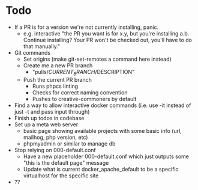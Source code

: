 # Todo

- If a PR is for a version we're not currently installing, panic.
  - e.g. interactive "the PR you want is for x.y, but you're installing a.b. Continue installing? Your PR won't be checked out, you'll have to do that manually."
- Git commands
  - Set origins (make git-set-remotes a command here instead)
  - Create me a new PR branch
    - "pulls/$CURRENT_BRANCH/$DESCRIPTION"
  - Push the current PR branch
    - Runs phpcs linting
    - Checks for correct naming convention
    - Pushes to creative-commoners by default
- Find a way to allow interactive docker commands (i.e. use -it instead of just -t and pass input through)
- Finish up todos in codebase
- Set up a meta web server
  - basic page showing available projects with some basic info (url, mailhog, php version, etc)
  - phpmyadmin or similar to manage db
- Stop relying on 000-default.conf
  - Have a new placeholder 000-default.conf which just outputs some "this is the default page" message
  - Update what is current docker_apache_default to be a specific virtualhost for the specific site
- ??
